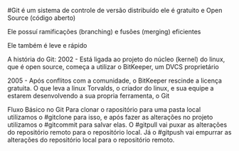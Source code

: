 #Git é um sistema de controle de versão distribuído 
ele é gratuito e Open Source (código aberto)

Ele possuí ramificações (branching) e fusões (merging) eficientes

Ele também é leve e rápido

A história do Git:
2002 - Está ligada ao projeto do núcleo (kernel) do linux, que é open source, começa a utilizar o BitKeeper, um DVCS proprietário

2005 - Após conflitos com a comunidade, o BitKeeper rescinde a licença gratuita. O que leva a linux Torvalds, o criador do linux, e sua equipe a estarem desenvolvendo a sua propria ferramenta, o Git

Fluxo Básico no Git
Para clonar o rapositório para uma pasta local utilizamos o #gitclone para isso, e após fazer as alterações no projeto utilizamos o #gitcommit para salvar elas. O #gitpull vai puxar as alterações do repositório remoto para o repositório local. Já o #gitpush vai empurrar as alterações do repositório local para o repositório remoto.
